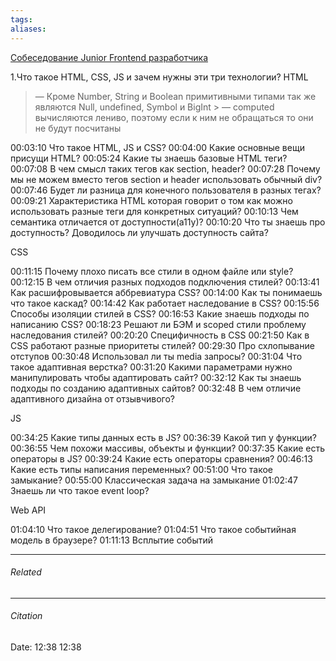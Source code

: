 ```yaml
---
tags: 
aliases: 
---
```

 [Cобеседование Junior Frontend разработчика](https://www.youtube.com/watch?v=25lCunO6yDQ&list=PLXRQ6inbDn6fYKptCcOkaHo1uTiURPwEW&index=2&t=1052s)
 
1.Что такое HTML, CSS, JS  и зачем нужны эти три технологии?
HTML

> — Кроме Number, String и Boolean примитивными типами так же являются Null, undefined, Symbol и BigInt
	>  — computed вычисляются лениво, поэтому если к ним не обращаться то они не будут посчитаны

00:03:10 Что такое HTML, JS и CSS?
00:04:00 Какие основные вещи присущи HTML?
00:05:24 Какие ты знаешь базовые HTML теги?
00:07:08 В чем смысл таких тегов как section, header?
00:07:28 Почему мы не можем вместо тегов section и header использовать обычный div?
00:07:46 Будет ли разница для конечного пользователя в разных тегах?
00:09:21 Характеристика HTML которая говорит о том как можно использовать разные теги для конкретных ситуаций?
00:10:13 Чем семантика отличается от доступности(a11y)?
00:10:20 Что ты знаешь про доступность? Доводилось ли улучшать доступность сайта?

CSS

00:11:15 Почему плохо писать все стили в одном файле или style?
00:12:15 В чем отличия разных подходов подключения стилей? 
00:13:41 Как расшифровывается аббревиатура CSS?
00:14:00 Как ты понимаешь что такое каскад?
00:14:42 Как работает наследование в CSS?
00:15:56 Способы изоляции стилей в CSS?
00:16:53 Какие знаешь подходы по написанию CSS?
00:18:23 Решают ли БЭМ и scoped стили проблему наследования стилей?
00:20:20 Специфичность в CSS
00:21:50 Как в CSS работают разные приоритеты стилей?
00:29:30 Про схлопывание отступов
00:30:48 Использовал ли ты media запросы?
00:31:04 Что такое адаптивная верстка?
00:31:20 Какими параметрами нужно манипулировать чтобы адаптировать сайт?
00:32:12 Как ты знаешь подходы по созданию адаптивных сайтов?
00:32:48 В чем отличие адаптивного дизайна от отзывчивого?

JS

00:34:25 Какие типы данных есть в JS?
00:36:39 Какой тип у функции?  
00:36:55 Чем похожи массивы, объекты и функции?
00:37:35 Какие есть операторы в JS?
00:39:24 Какие есть операторы сравнения?
00:46:13 Какие есть типы написания переменных? 
00:51:00 Что такое замыкание? 
00:55:00 Классическая задача на замыкание
01:02:47 Знаешь ли что такое event loop?

Web API

01:04:10 Что такое делегирование?
01:04:51 Что такое событийная модель в браузере?
01:11:13 Всплытие событий


---
###### Related 
---
###### Citation
Date: 12:38 12:38
